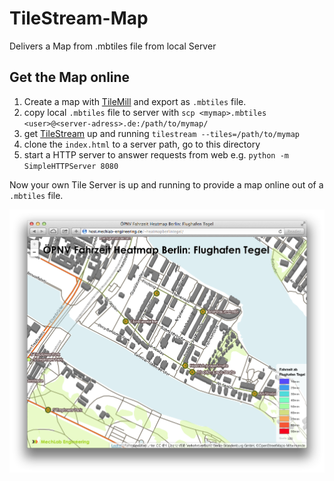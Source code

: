 TileStream-Map
==============

Delivers a Map from .mbtiles file from local Server


## Get the Map online

1. Create a map with [TileMill](https://www.mapbox.com/tilemill/) and export as `.mbtiles` file.
2. copy local `.mbtiles` file to server with `scp <mymap>.mbtiles <user>@<server-adress>.de:/path/to/mymap/`
3. get [TileStream](https://github.com/mapbox/tilestream) up and running
    `tilestream --tiles=/path/to/mymap`
4. clone the `index.html` to a server path, go to this directory
5. start a HTTP server to answer requests from web
    e.g. `python -m SimpleHTTPServer 8080`
    
Now your own Tile Server is up and running to provide a map online out of a `.mbtiles` file.

![Screenshot](Heatmap20.png)
